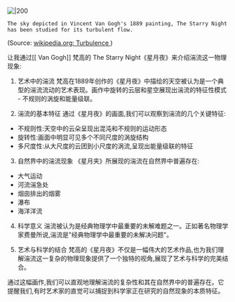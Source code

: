


![|200](https://upload.wikimedia.org/wikipedia/commons/thumb/e/ea/Van_Gogh_-_Starry_Night_-_Google_Art_Project.jpg/1200px-Van_Gogh_-_Starry_Night_-_Google_Art_Project.jpg)

```
The sky depicted in Vincent Van Gogh's 1889 painting, The Starry Night has been studied for its turbulent flow.
```



(Source:  [wikipedia.org: Turbulence ](https://en.wikipedia.org/wiki/Turbulence))

让我通过[[ Van Gogh]] 梵高的 The Starry Night《星月夜》来介绍湍流这一物理现象:

1. 艺术中的湍流
梵高在1889年创作的《星月夜》中描绘的天空被认为是一个典型的湍流流动的艺术表现。画作中旋转的云层和星空展现出湍流的特征性模式 - 不规则的涡旋和能量级联。

2. 湍流的基本特征
通过《星月夜》的画面,我们可以观察到湍流的几个关键特征:

- 不规则性:天空中的云朵呈现出混沌和不规则的运动形态
- 旋转性:画面中明显可见多个不同尺度的涡旋结构
- 多尺度性:从大尺度的云团到小尺度的涡流,呈现出能量级联的特征

3. 自然界中的湍流现象
《星月夹》所展现的湍流在自然界中普遍存在:
- 大气运动
- 河流湍急处
- 烟囱排出的烟雾
- 瀑布
- 海洋洋流

4. 科学意义
湍流被认为是经典物理学中最重要的未解难题之一。正如著名物理学家费曼所说,湍流是"经典物理学中最重要的未解决问题"。

5. 艺术与科学的结合
梵高的《星月夜》不仅是一幅伟大的艺术作品,也为我们理解湍流这一复杂的物理现象提供了一个独特的视角,展现了艺术与科学的完美结合。

通过这幅画作,我们可以直观地理解湍流的复杂性和其在自然界中的普遍存在。它提醒我们,有时艺术家的直觉可以捕捉到科学家正在研究的自然现象的本质特征。


